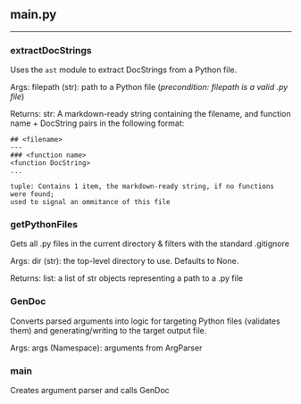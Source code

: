 ## main.py
---
### extractDocStrings
Uses the `ast` module to extract DocStrings
from a Python file. 

Args:
    filepath (str): path to a Python file
    (*precondition: filepath is a valid .py file*)
    

Returns:
    str: A markdown-ready string containing the filename,
    and function name + DocString pairs in 
    the following format:

    ## <filename>
    ---
    ### <function name>
    <function DocString>
    ...

    tuple: Contains 1 item, the markdown-ready string, if no functions were found;
    used to signal an ommitance of this file
### getPythonFiles
Gets all .py files in the current directory & filters with the standard .gitignore

Args:
    dir (str): the top-level directory to use. Defaults to None.

Returns:
    list: a list of str objects representing a path to a .py file
### GenDoc
Converts parsed arguments into logic for targeting Python
files (validates them) and generating/writing to the target
output file.

Args:
    args (Namespace): arguments from ArgParser
### main
Creates argument parser and calls GenDoc

